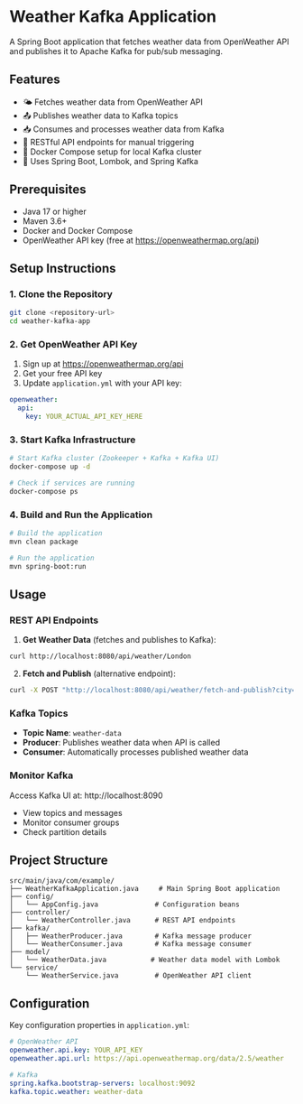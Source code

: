 # Weather Kafka Application

A Spring Boot application that fetches weather data from OpenWeather API and publishes it to Apache Kafka for pub/sub messaging.

## Features

- 🌤️ Fetches weather data from OpenWeather API
- 📤 Publishes weather data to Kafka topics
- 📥 Consumes and processes weather data from Kafka
- 🔄 RESTful API endpoints for manual triggering
- 🐳 Docker Compose setup for local Kafka cluster
- 🔧 Uses Spring Boot, Lombok, and Spring Kafka

## Prerequisites

- Java 17 or higher
- Maven 3.6+
- Docker and Docker Compose
- OpenWeather API key (free at https://openweathermap.org/api)

## Setup Instructions

### 1. Clone the Repository
```bash
git clone <repository-url>
cd weather-kafka-app
```

### 2. Get OpenWeather API Key
1. Sign up at https://openweathermap.org/api
2. Get your free API key
3. Update `application.yml` with your API key:
```yaml
openweather:
  api:
    key: YOUR_ACTUAL_API_KEY_HERE
```

### 3. Start Kafka Infrastructure
```bash
# Start Kafka cluster (Zookeeper + Kafka + Kafka UI)
docker-compose up -d

# Check if services are running
docker-compose ps
```

### 4. Build and Run the Application
```bash
# Build the application
mvn clean package

# Run the application
mvn spring-boot:run
```

## Usage

### REST API Endpoints

1. **Get Weather Data** (fetches and publishes to Kafka):
```bash
curl http://localhost:8080/api/weather/London
```

2. **Fetch and Publish** (alternative endpoint):
```bash
curl -X POST "http://localhost:8080/api/weather/fetch-and-publish?city=Berlin"
```

### Kafka Topics

- **Topic Name**: `weather-data`
- **Producer**: Publishes weather data when API is called
- **Consumer**: Automatically processes published weather data

### Monitor Kafka

Access Kafka UI at: http://localhost:8090
- View topics and messages
- Monitor consumer groups
- Check partition details

## Project Structure

```
src/main/java/com/example/
├── WeatherKafkaApplication.java     # Main Spring Boot application
├── config/
│   └── AppConfig.java              # Configuration beans
├── controller/
│   └── WeatherController.java      # REST API endpoints
├── kafka/
│   ├── WeatherProducer.java        # Kafka message producer
│   └── WeatherConsumer.java        # Kafka message consumer
├── model/
│   └── WeatherData.java           # Weather data model with Lombok
└── service/
    └── WeatherService.java         # OpenWeather API client
```

## Configuration

Key configuration properties in `application.yml`:

```yaml
# OpenWeather API
openweather.api.key: YOUR_API_KEY
openweather.api.url: https://api.openweathermap.org/data/2.5/weather

# Kafka
spring.kafka.bootstrap-servers: localhost:9092
kafka.topic.weather: weather-data
```